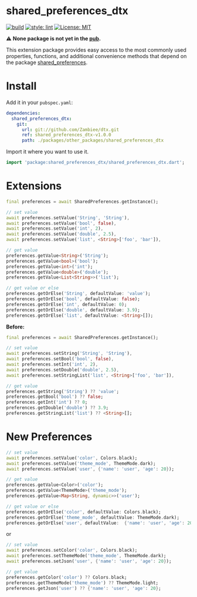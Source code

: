 # shared_preferences_dtx

<a href="https://github.com/zambiee/dtx/actions"><img src="https://github.com/Zambiee/dtx/workflows/Shared%20Preferences%20DTX/badge.svg" alt="build"></a>
<a href="https://github.com/passsy/dart-lint"><img src="https://img.shields.io/badge/style-lint-40c4ff.svg" alt="style: lint"></a>
<a href="https://opensource.org/licenses/MIT"><img src="https://img.shields.io/badge/license-MIT-purple.svg" alt="License: MIT"></a>

⚠️ **None package is not yet in the [pub](https://pub.dev/).**

This extension package provides easy access to the most commonly used properties, functions, and additional convenience methods that depend on the package [shared_preferences](https://pub.dev/packages/shared_preferences).

# Install

Add it in your `pubspec.yaml`:

```yaml
dependencies:
  shared_preferences_dtx:
    git: 
      url: git://github.com/Zambiee/dtx.git    
      ref: shared_preferences_dtx-v1.0.0     
      path: ./packages/other_packages/shared_preferences_dtx
```

Import it where you want to use it.

```dart
import 'package:shared_preferences_dtx/shared_preferences_dtx.dart';
```

# Extensions

```dart
final preferences = await SharedPreferences.getInstance();

// set value
await preferences.setValue('String', 'String'),
await preferences.setValue('bool', false),
await preferences.setValue('int', 2),
await preferences.setValue('double', 2.5),
await preferences.setValue('list', <String>['foo', 'bar']),

// get value
preferences.getValue<String>('String');
preferences.getValue<bool>('bool');
preferences.getValue<int>('int');
preferences.getValue<double>('double');
preferences.getValue<List<String>>('list');

// get value or else
preferences.getOrElse('String', defaultValue: 'value');
preferences.getOrElse('bool', defaultValue: false);
preferences.getOrElse('int', defaultValue: 0);
preferences.getOrElse('double', defaultValue: 3.9);
preferences.getOrElse('list', defaultValue: <String>[]);
```

**Before:**
```dart
final preferences = await SharedPreferences.getInstance();

// set value
await preferences.setString('String', 'String'),
await preferences.setBool('bool', false),
await preferences.setInt('int', 2),
await preferences.setDouble('double', 2.5),
await preferences.setStringList('list', <String>['foo', 'bar']),

// get value
preferences.getString('String') ?? 'value';
preferences.getBool('bool') ?? false;
preferences.getInt('int') ?? 0;
preferences.getDouble('double') ?? 3.9;
preferences.getStringList('list') ?? <String>[];
```

# New Preferences

```dart
// set value
await preferences.setValue('color', Colors.black);
await preferences.setValue('theme_mode', ThemeMode.dark);
await preferences.setValue('user', {'name': 'user', 'age': 20});

// get value
preferences.getValue<Color>('color');
preferences.getValue<ThemeMode>('theme_mode');
preferences.getValue<Map<String, dynamic>>('user');

// get value or else
preferences.getOrElse('color', defaultValue: Colors.black);
preferences.getOrElse('theme_mode', defaultValue: ThemeMode.dark);
preferences.getOrElse('user', defaultValue:  {'name': 'user', 'age': 20});
```
or 
```dart
// set value
await preferences.setColor('color', Colors.black);
await preferences.setThemeMode('theme_mode', ThemeMode.dark);
await preferences.setJson('user', {'name': 'user', 'age': 20});

// get value
preferences.getColor('color') ?? Colors.black;
preferences.getThemeMode('theme_mode') ?? ThemeMode.light;
preferences.getJson('user') ?? {'name': 'user', 'age': 20};
```
